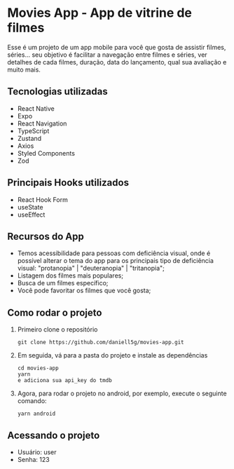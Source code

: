 #  Movies App - App de vitrine de filmes

Esse é um projeto de um app mobile para você que gosta de assistir filmes, séries... seu objetivo é facilitar a navegação entre filmes e séries, ver detalhes de cada filmes, duração, data do lançamento, qual sua avaliação e muito mais.

## Tecnologias utilizadas
- React Native
- Expo
- React Navigation
- TypeScript
- Zustand
- Axios
- Styled Components
- Zod

## Principais Hooks utilizados
- React Hook Form
- useState
- useEffect

## Recursos do App
- Temos acessibilidade para pessoas com deficiência visual, onde é possível alterar o tema do app para os principais tipo de deficiência visual: "protanopia" | "deuteranopia" | "tritanopia";
- Listagem dos filmes mais populares;
- Busca de um filmes específico;
- Você pode favoritar os filmes que você gosta;

## Como rodar o projeto

1. Primeiro clone o repositório
   ```
   git clone https://github.com/daniell5g/movies-app.git
   ```
2. Em seguida, vá para a pasta do projeto e instale as dependências
   ```
   cd movies-app
   yarn
   e adiciona sua api_key do tmdb
   ```
3. Agora, para rodar o projeto no android, por exemplo, execute o seguinte comando:
   ```
   yarn android
   ```
## Acessando o projeto

- Usuário: user
- Senha: 123
